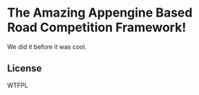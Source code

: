 # The Amazing Appengine Based Road Competition Framework!

We did it before it was cool.

## License

WTFPL